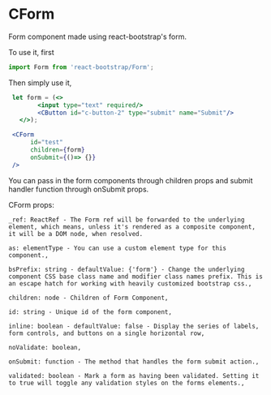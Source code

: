 # CForm 

Form component made using react-bootstrap's form.

To use it, first

```jsx harmony
import Form from 'react-bootstrap/Form';
```
Then simply use it,

```jsx harmony
 let form = (<>
        <input type="text" required/>
        <CButton id="c-button-2" type="submit" name="Submit"/>
   </>);

 <CForm
      id="test"
      children={form}
      onSubmit={()=> {}}
 />
```
You can pass in the form components through children props and submit handler function through onSubmit props.

CForm props:
```
_ref: ReactRef - The Form ref will be forwarded to the underlying element, which means, unless it's rendered as a composite component, it will be a DOM node, when resolved.

as: elementType - You can use a custom element type for this component.,

bsPrefix: string - defaultValue: {'form'} - Change the underlying component CSS base class name and modifier class names prefix. This is an escape hatch for working with heavily customized bootstrap css.,

children: node - Children of Form Component,

id: string - Unique id of the form component,

inline: boolean - defaultValue: false -	Display the series of labels, form controls, and buttons on a single horizontal row,

noValidate: boolean,

onSubmit: function - The method that handles the form submit action.,

validated: boolean - Mark a form as having been validated. Setting it to true will toggle any validation styles on the forms elements.,
```